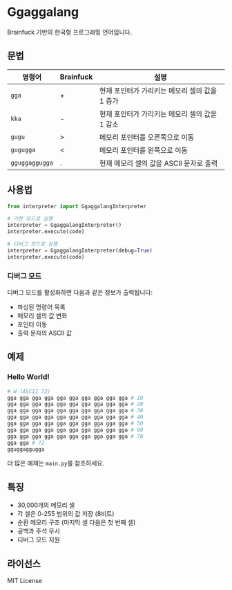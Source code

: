 # Ggaggalang

Brainfuck 기반의 한국형 프로그래밍 언어입니다.

## 문법

| 명령어 | Brainfuck | 설명 |
|--------|-----------|------|
| `gga` | + | 현재 포인터가 가리키는 메모리 셀의 값을 1 증가 |
| `kka` | - | 현재 포인터가 가리키는 메모리 셀의 값을 1 감소 |
| `gugu` | > | 메모리 포인터를 오른쪽으로 이동 |
| `gugugga` | < | 메모리 포인터를 왼쪽으로 이동 |
| `gguggaggugga` | . | 현재 메모리 셀의 값을 ASCII 문자로 출력 |

## 사용법

```python
from interpreter import GgaggalangInterpreter

# 기본 모드로 실행
interpreter = GgaggalangInterpreter()
interpreter.execute(code)

# 디버그 모드로 실행
interpreter = GgaggalangInterpreter(debug=True)
interpreter.execute(code)
```

### 디버그 모드

디버그 모드를 활성화하면 다음과 같은 정보가 출력됩니다:
- 파싱된 명령어 목록
- 메모리 셀의 값 변화
- 포인터 이동
- 출력 문자의 ASCII 값

## 예제

### Hello World!

```python
# H (ASCII 72)
gga gga gga gga gga gga gga gga gga gga # 10
gga gga gga gga gga gga gga gga gga gga # 20
gga gga gga gga gga gga gga gga gga gga # 30
gga gga gga gga gga gga gga gga gga gga # 40
gga gga gga gga gga gga gga gga gga gga # 50
gga gga gga gga gga gga gga gga gga gga # 60
gga gga gga gga gga gga gga gga gga gga # 70
gga gga # 72
gguggaggugga
```

더 많은 예제는 `main.py`를 참조하세요.

## 특징

- 30,000개의 메모리 셀
- 각 셀은 0-255 범위의 값 저장 (8비트)
- 순환 메모리 구조 (마지막 셀 다음은 첫 번째 셀)
- 공백과 주석 무시
- 디버그 모드 지원

## 라이선스

MIT License
